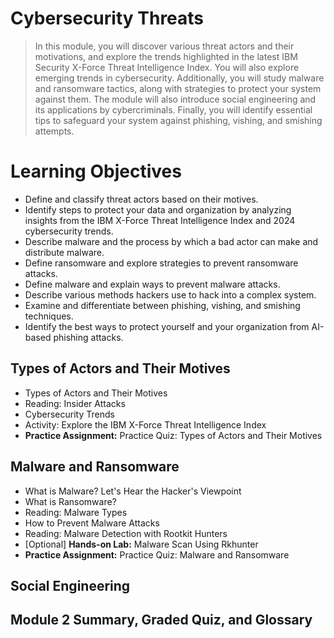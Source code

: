 # Cybersecurity Threats
> In this module, you will discover various threat actors and their motivations, and explore the trends highlighted in the latest IBM Security X-Force Threat Intelligence Index. You will also explore emerging trends in cybersecurity. Additionally, you will study malware and ransomware tactics, along with strategies to protect your system against them. The module will also introduce social engineering and its applications by cybercriminals. Finally, you will identify essential tips to safeguard your system against phishing, vishing, and smishing attempts.
# Learning Objectives
- Define and classify threat actors based on their motives.
- Identify steps to protect your data and organization by analyzing insights from the IBM X-Force Threat Intelligence Index and 2024 cybersecurity trends.
- Describe malware and the process by which a bad actor can make and distribute malware.
- Define ransomware and explore strategies to prevent ransomware attacks.
- Define malware and explain ways to prevent malware attacks.
- Describe various methods hackers use to hack into a complex system.
- Examine and differentiate between phishing, vishing, and smishing techniques.
- Identify the best ways to protect yourself and your organization from AI-based phishing attacks.
## Types of Actors and Their Motives
- Types of Actors and Their Motives
- Reading: Insider Attacks
- Cybersecurity Trends
- Activity: Explore the IBM X-Force Threat Intelligence Index
- **Practice Assignment:** Practice Quiz: Types of Actors and Their Motives
## Malware and Ransomware
- What is Malware? Let's Hear the Hacker's Viewpoint
- What is Ransomware?
- Reading: Malware Types
- How to Prevent Malware Attacks
- Reading: Malware Detection with Rootkit Hunters
- [Optional] **Hands-on Lab:** Malware Scan Using Rkhunter
- **Practice Assignment:** Practice Quiz: Malware and Ransomware
## Social Engineering
## Module 2 Summary, Graded Quiz, and Glossary
